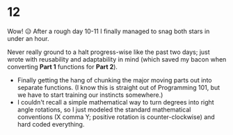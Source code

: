 # 12

Wow!  &#x1F625;  After a rough day 10-11 I finally managed to snag both stars in under an hour.

Never really ground to a halt progress-wise like the past two days; just wrote with reusability and adaptability in mind (which saved my bacon when converting **Part 1** functions for **Part 2**).

* Finally getting the hang of chunking the major moving parts out into separate functions.  (I know this is straight out of Programming 101, but we have to start training our instincts somewhere.)
* I couldn't recall a simple mathematical way to turn degrees into right angle rotations, so I just modeled the standard mathematical conventions (X comma Y; positive rotation is counter-clockwise) and hard coded everything.
